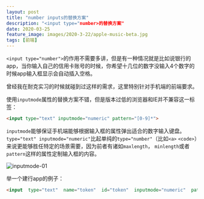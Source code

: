 ```yaml
---
layout: post
title: "number inputs的替换方案"
description: "<input type="number>的替换方案"
date: 2020-03-25
feature_image: images/2020-3-22/apple-music-beta.jpg
tags: [前端]
---
```


```<input type="number">```的作用不需要多讲，但是有一种情况就是比如说银行的app，当你输入自己的信用卡账号的时候，你希望十几位的数字没输入4个数字的时候app输入框显示会自动插入空格。

曾经我在耐克实习的时候就碰到过这样的需求，这里特别针对手机端的前端要求。

<!--more-->

使用```inputmode```属性的替换方案不错，但是版本过低的浏览器和IE并不兼容这一标签：

```html
<input type="text" inputmode="numeric" pattern="[0-9]*">
```

```inputmode```能够保证手机端能够根据输入框的属性弹出适合的数字输入键盘。```type="text" inputmode="numeric"```比起单纯的```type="number"```（比如```<a>``` ```<code>```）来说更能够胜任特定的场景需要，因为前者有诸如```maxlength```， ```minlength```或者```pattern```这样的属性定制输入框的内容。

![inputmode-01](../images/2020-3-25/inputmode-01.png)

举一个建行app的例子：

```html
<input  type="text"  name="token"  id="token"  inputmode="numeric"  pattern="[0-9]*"  autocomplete="one-time-code" />
```

